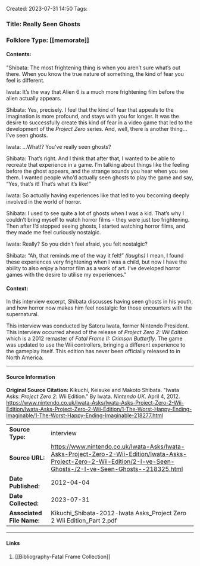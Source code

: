 Created: 2023-07-31 14:50
Tags: 

### Title:  Really Seen Ghosts
### Folklore Type:  [[memorate]]

#### Contents:
"Shibata:  The most frightening thing is when you aren’t sure what’s out there. When you know the true nature of something, the kind of fear you feel is different.

Iwata:  It’s the way that Alien 6 is a much more frightening film before the alien actually appears.

Shibata:  Yes, precisely. I feel that the kind of fear that appeals to the imagination is more profound, and stays with you for longer. It was the desire to successfully create this kind of fear in a video game that led to the development of the _Project Zero_ series. And, well, there is another thing... I’ve seen ghosts.

Iwata:  ...What!? You’ve really seen ghosts?

Shibata:  That’s right. And I think that after that, I wanted to be able to recreate that experience in a game. I’m talking about things like the feeling before the ghost appears, and the strange sounds you hear when you see them. I wanted people who’d actually seen ghosts to play the game and say, “Yes, that’s it! That’s what it’s like!”

Iwata:  So actually having experiences like that led to you becoming deeply involved in the world of horror.

Shibata:  I used to see quite a lot of ghosts when I was a kid. That’s why I couldn’t bring myself to watch horror films - they were just too frightening. Then after I’d stopped seeing ghosts, I started watching horror films, and they made me feel curiously nostalgic.

Iwata:  Really? So you didn’t feel afraid, you felt nostalgic?

Shibata:  “Ah, that reminds me of the way it felt!” _(laughs)_ I mean, I found these experiences very frightening when I was a child, but now I have the ability to also enjoy a horror film as a work of art. I’ve developed horror games with the desire to utilise my experiences."

#### Context:
In this interview excerpt, Shibata discusses having seen ghosts in his youth, and how horror now makes him feel nostalgic for those encounters with the supernatural.

This interview was conducted by Satoru Iwata, former Nintendo President.  This interview occurred ahead of the release of _Project Zero 2: Wii Edition_ which is a 2012 remaster of _Fatal Frame II: Crimson Butterfly_.  The game was updated to use the Wii controllers, bringing a different experience to the gameplay itself.  This edition has never been officially released to in North America.

----
#### Source Information
**Original Source Citation:**
	Kikuchi, Keisuke and Makoto Shibata. "Iwata Asks: _Project Zero 2_: Wii Edition." By Iwata. _Nintendo UK_. April 4, 2012.   https://www.nintendo.co.uk/Iwata-Asks/Iwata-Asks-Project-Zero-2-Wii-Edition/Iwata-Asks-Project-Zero-2-Wii-Edition/1-The-Worst-Happy-Ending-Imaginable/1-The-Worst-Happy-Ending-Imaginable-218277.html

| | |
| --- | --- |
| **Source Type:** | interview |
| **Source URL:** | https://www.nintendo.co.uk/Iwata-Asks/Iwata-Asks-Project-Zero-2-Wii-Edition/Iwata-Asks-Project-Zero-2-Wii-Edition/2-I-ve-Seen-Ghosts-/2-I-ve-Seen-Ghosts--218325.html |
| **Date Published:** | 2012-04-04 |
| **Date Collected:** | 2023-07-31 |
| **Associated File Name:** | Kikuchi_Shibata-2012-Iwata Asks_Project Zero 2 Wii Edition_Part 2.pdf |

---
#### Links
1. [[Bibliography-Fatal Frame Collection]]
